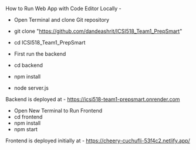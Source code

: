 How to Run Web App with Code Editor Locally -

* Open Terminal and clone Git repository
* git clone "https://github.com/dandeashrit/ICSI518_Team1_PrepSmart"
* cd ICSI518_Team1_PrepSmart
  
* First run the backend
* cd backend
* npm install
* node server.js

Backend is deployed at - https://icsi518-team1-prepsmart.onrender.com
  
* Open New Terminal to Run Frontend
* cd frontend
* npm install
* npm start

Frontend is deployed initially at - https://cheery-cuchufli-53f4c2.netlify.app/

